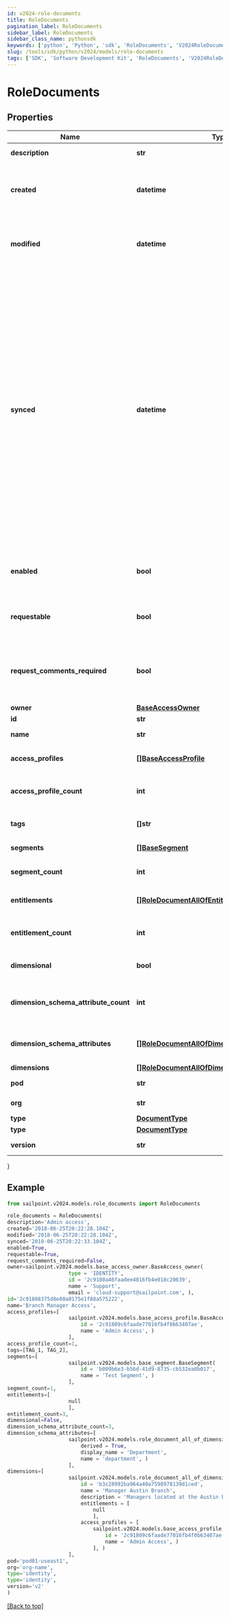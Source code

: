 ```yaml
---
id: v2024-role-documents
title: RoleDocuments
pagination_label: RoleDocuments
sidebar_label: RoleDocuments
sidebar_class_name: pythonsdk
keywords: ['python', 'Python', 'sdk', 'RoleDocuments', 'V2024RoleDocuments'] 
slug: /tools/sdk/python/v2024/models/role-documents
tags: ['SDK', 'Software Development Kit', 'RoleDocuments', 'V2024RoleDocuments']
---
```


# RoleDocuments


## Properties

Name | Type | Description | Notes
------------ | ------------- | ------------- | -------------
**description** | **str** | Access item's description. | [optional] 
**created** | **datetime** | ISO-8601 date-time referring to the time when the object was created. | [optional] 
**modified** | **datetime** | ISO-8601 date-time referring to the time when the object was last modified. | [optional] 
**synced** | **datetime** | ISO-8601 date-time referring to the date-time when object was queued to be synced into search database for use in the search API.   This date-time changes anytime there is an update to the object, which triggers a synchronization event being sent to the search database.  There may be some delay between the `synced` time and the time when the updated data is actually available in the search API.  | [optional] 
**enabled** | **bool** | Indicates whether the access item is currently enabled. | [optional] [default to False]
**requestable** | **bool** | Indicates whether the access item can be requested. | [optional] [default to True]
**request_comments_required** | **bool** | Indicates whether comments are required for requests to access the item. | [optional] [default to False]
**owner** | [**BaseAccessOwner**](base-access-owner) |  | [optional] 
**id** | **str** | ID of the role. | [required]
**name** | **str** | Name of the role. | [required]
**access_profiles** | [**[]BaseAccessProfile**](base-access-profile) | Access profiles included with the role. | [optional] 
**access_profile_count** | **int** | Number of access profiles included with the role. | [optional] 
**tags** | **[]str** | Tags that have been applied to the object. | [optional] 
**segments** | [**[]BaseSegment**](base-segment) | Segments with the role. | [optional] 
**segment_count** | **int** | Number of segments with the role. | [optional] 
**entitlements** | [**[]RoleDocumentAllOfEntitlements**](role-document-all-of-entitlements) | Entitlements included with the role. | [optional] 
**entitlement_count** | **int** | Number of entitlements included with the role. | [optional] 
**dimensional** | **bool** |  | [optional] [default to False]
**dimension_schema_attribute_count** | **int** | Number of dimension attributes included with the role. | [optional] 
**dimension_schema_attributes** | [**[]RoleDocumentAllOfDimensionSchemaAttributes**](role-document-all-of-dimension-schema-attributes) | Dimension attributes included with the role. | [optional] 
**dimensions** | [**[]RoleDocumentAllOfDimensions**](role-document-all-of-dimensions) |  | [optional] 
**pod** | **str** | Name of the pod. | [optional] 
**org** | **str** | Name of the tenant. | [optional] 
**type** | [**DocumentType**](document-type) |  | [optional] 
**type** | [**DocumentType**](document-type) |  | [optional] 
**version** | **str** | Version number. | [optional] 
}

## Example

```python
from sailpoint.v2024.models.role_documents import RoleDocuments

role_documents = RoleDocuments(
description='Admin access',
created='2018-06-25T20:22:28.104Z',
modified='2018-06-25T20:22:28.104Z',
synced='2018-06-25T20:22:33.104Z',
enabled=True,
requestable=True,
request_comments_required=False,
owner=sailpoint.v2024.models.base_access_owner.BaseAccess_owner(
                    type = 'IDENTITY', 
                    id = '2c9180a46faadee4016fb4e018c20639', 
                    name = 'Support', 
                    email = 'cloud-support@sailpoint.com', ),
id='2c91808375d8e80a0175e1f88a575222',
name='Branch Manager Access',
access_profiles=[
                    sailpoint.v2024.models.base_access_profile.BaseAccessProfile(
                        id = '2c91809c6faade77016fb4f0b63407ae', 
                        name = 'Admin Access', )
                    ],
access_profile_count=1,
tags=[TAG_1, TAG_2],
segments=[
                    sailpoint.v2024.models.base_segment.BaseSegment(
                        id = 'b009b6e3-b56d-41d9-8735-cb532ea0b017', 
                        name = 'Test Segment', )
                    ],
segment_count=1,
entitlements=[
                    null
                    ],
entitlement_count=3,
dimensional=False,
dimension_schema_attribute_count=3,
dimension_schema_attributes=[
                    sailpoint.v2024.models.role_document_all_of_dimension_schema_attributes.RoleDocument_allOf_dimensionSchemaAttributes(
                        derived = True, 
                        display_name = 'Department', 
                        name = 'department', )
                    ],
dimensions=[
                    sailpoint.v2024.models.role_document_all_of_dimensions.RoleDocument_allOf_dimensions(
                        id = 'b3c28992ba964a40a7598978139d1ced', 
                        name = 'Manager Austin Branch', 
                        description = 'Managers located at the Austin branch', 
                        entitlements = [
                            null
                            ], 
                        access_profiles = [
                            sailpoint.v2024.models.base_access_profile.BaseAccessProfile(
                                id = '2c91809c6faade77016fb4f0b63407ae', 
                                name = 'Admin Access', )
                            ], )
                    ],
pod='pod01-useast1',
org='org-name',
type='identity',
type='identity',
version='v2'
)

```
[[Back to top]](#) 

